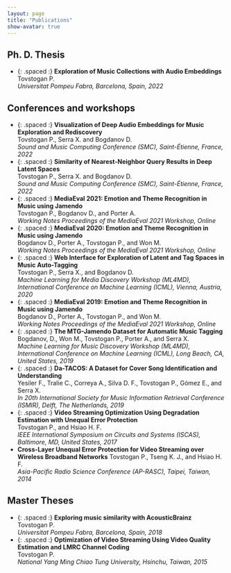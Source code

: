 ```yaml
---
layout: page
title: "Publications"
show-avatar: true
---
```


## Ph. D. Thesis

* {: .spaced :} **Exploration of Music Collections with Audio Embeddings**
  [<i class="fab fa-youtube"></i>](https://youtu.be/-b_CsR_WggM)
  [<i class="fas fa-file-pdf"></i>](http://hdl.handle.net/10803/675031)  
  Tovstogan P.  
  *Universitat Pompeu Fabra, Barcelona, Spain, 2022*


## Conferences and workshops

* {: .spaced :} **Visualization of Deep Audio Embeddings for Music Exploration and Rediscovery**
  [<i class="fab fa-github"></i>](https://github.com/MTG/music-explore)
  [<i class="fas fa-file-pdf"></i>](https://doi.org/10.5281/zenodo.6798268)
  [<i class="fab fa-youtube"></i>](https://www.youtube.com/live/b3MeZ2xBWEU?feature=share&t=508)  
  Tovstogan P., Serra X. and Bogdanov D.  
  *Sound and Music Computing Conference (SMC), Saint-Étienne, France, 2022*
* {: .spaced :} **Similarity of Nearest-Neighbor Query Results in Deep Latent Spaces**
  [<i class="fab fa-github"></i>](https://github.com/philtgun/compare-embeddings)
  [<i class="fas fa-file-pdf"></i>](https://doi.org/10.5281/zenodo.6797867)
  [<i class="fab fa-youtube"></i>](https://www.youtube.com/live/IpnBtSVEjjo?feature=share&t=3703)  
  Tovstogan P., Serra X. and Bogdanov D.  
  *Sound and Music Computing Conference (SMC), Saint-Étienne, France, 2022*
* {: .spaced :} **MediaEval 2021: Emotion and Theme Recognition in Music using Jamendo**
  [<i class="fas fa-link"></i>](https://multimediaeval.github.io/2021-Emotion-and-Theme-Recognition-in-Music-Task/)
  [<i class="fab fa-github"></i>](https://github.com/multimediaeval/2021-Emotion-and-Theme-Recognition-in-Music-Task)
  [<i class="fas fa-file-pdf"></i>](https://ceur-ws.org/Vol-3181/paper6.pdf)  
  Tovstogan P., Bogdanov D., and Porter A.  
  *Working Notes Proceedings of the MediaEval 2021 Workshop, Online*
* {: .spaced :} **MediaEval 2020: Emotion and Theme Recognition in Music using Jamendo**
  [<i class="fas fa-link"></i>](https://multimediaeval.github.io/2020-Emotion-and-Theme-Recognition-in-Music-Task/)
  [<i class="fab fa-github"></i>](https://github.com/multimediaeval/2020-Emotion-and-Theme-Recognition-in-Music-Task)
  [<i class="fas fa-file-pdf"></i>](https://ceur-ws.org/Vol-2882/paper7.pdf)
  [<i class="fab fa-youtube"></i>](https://www.youtube.com/watch?v=mINaJNzWih8)  
  Bogdanov D., Porter A., Tovstogan P., and Won M.  
  *Working Notes Proceedings of the MediaEval 2021 Workshop, Online*
* {: .spaced :} **Web Interface for Exploration of Latent and Tag Spaces in Music Auto-Tagging**
  [<i class="fas fa-link"></i>](/2020/07/18/music-explore/)
  [<i class="fas fa-file-pdf"></i>](http://hdl.handle.net/10230/45186)  
  Tovstogan P., Serra X., and Bogdanov D.  
  *Machine Learning for Media Discovery Workshop (ML4MD), International Conference on Machine Learning (ICML), Vienna, Austria, 2020*
* {: .spaced :} **MediaEval 2019: Emotion and Theme Recognition in Music using Jamendo**
  [<i class="fas fa-link"></i>](https://multimediaeval.github.io/2019-Emotion-and-Theme-Recognition-in-Music-Task/)
  [<i class="fab fa-github"></i>](https://github.com/multimediaeval/2019-Emotion-and-Theme-Recognition-in-Music-Task)
  [<i class="fas fa-file-pdf"></i>](https://ceur-ws.org/Vol-2670/MediaEval_19_paper_31.pdf)
  [<i class="fab fa-youtube"></i>](https://www.youtube.com/watch?v=e_N8Eh_JxH0)  
  Bogdanov D., Porter A., Tovstogan P., and Won M.  
  *Working Notes Proceedings of the MediaEval 2021 Workshop, Online*
* {: .spaced :} **The MTG-Jamendo Dataset for Automatic Music Tagging**
  [<i class="fas fa-link"></i>](https://mtg.github.io/mtg-jamendo-dataset/)
  [<i class="fab fa-github"></i>](https://github.com/MTG/mtg-jamendo-dataset)
  [<i class="fas fa-file-pdf"></i>](http://hdl.handle.net/10230/42015)  
  Bogdanov, D., Won M., Tovstogan P., Porter A., and Serra X.  
  *Machine Learning for Music Discovery Workshop (ML4MD), International Conference on Machine Learning (ICML), Long Beach, CA, United States, 2019*
* {: .spaced :} **Da-TACOS: A Dataset for Cover Song Identification and Understanding**
  [<i class="fas fa-link"></i>](https://mtg.github.io/da-tacos/)
  [<i class="fab fa-github"></i>](https://github.com/MTG/da-tacos)
  [<i class="fas fa-file-pdf"></i>](http://archives.ismir.net/ismir2019/paper/000038.pdf)  
  Yesiler F., Tralie C., Correya A., Silva D. F., Tovstogan P., Gómez E., and Serra X.  
  *In 20th International Society for Music Information Retrieval Conference (ISMIR), Delft, The Netherlands, 2019*
* {: .spaced :} **Video Streaming Optimization Using Degradation Estimation with Unequal Error Protection**
  [<i class="fas fa-link"></i>](https://ieeexplore.ieee.org/document/8050577)  
  Tovstogan P., and Hsiao H. F.  
  *IEEE International Symposium on Circuits and Systems (ISCAS), Baltimore, MD, United States, 2017*
* **Cross-Layer Unequal Error Protection for Video Streaming over Wireless Broadband Networks**
  Tovstogan P., Tseng K. J., and Hsiao H. F.  
  *Asia-Pacific Radio Science Conference (AP-RASC), Taipei, Taiwan, 2014*

## Master Theses
* {: .spaced :} **Exploring music similarity with AcousticBrainz**
[<i class="fas fa-link"></i>](http://mtg.upf.edu/node/3917)
[<i class="fas fa-file-pdf"></i>](/files/theses/exploring-music-similarity-with-acousticbrainz.pdf)  
  Tovstogan P.  
  *Universitat Pompeu Fabra, Barcelona, Spain, 2018*
* {: .spaced :} **Optimization of Video Streaming Using Video Quality Estimation and LMRC Channel Coding**
[<i class="fas fa-link"></i>](https://ir.nctu.edu.tw/handle/11536/127661)
[<i class="fas fa-file-pdf"></i>](/files/theses/optimization-of-video-streaming-using-video-quality-estimation-and-lmrc-channel-coding.pdf)  
  Tovstogan P.  
  *National Yang Ming Chiao Tung University, Hsinchu, Taiwan, 2015*
